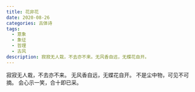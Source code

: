 ```yaml
---
title: 花非花
date: 2020-08-26
categories: 古体诗
tags:
  - 意象
  - 象征
  - 哲理
  - 古风
description: 寂寂无人栽，不去亦不来。无风香自远，无蝶花自开。
---
```


寂寂无人栽，不去亦不来。
无风香自远，无蝶花自开。
不是尘中物，可见不可摘。
会心示一笑，合十即已采。